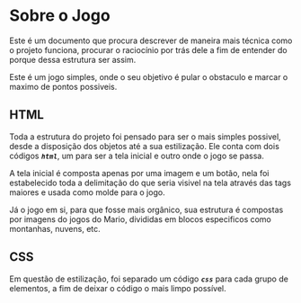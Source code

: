 # Sobre o Jogo
Este é um documento que procura descrever de maneira mais técnica como o projeto funciona, procurar o raciocínio por trás dele a fim de entender do porque dessa estrutura ser assim.

Este é um jogo simples, onde o seu objetivo é pular o obstaculo e marcar o maximo de pontos possiveis.

## HTML
Toda a estrutura do projeto foi pensado para ser o mais simples possivel, desde a disposição dos objetos até a sua estilização.
Ele conta com dois códigos ***``html``***, um para ser a tela inicial e outro onde o jogo se passa.

A tela inicial é composta apenas por uma imagem e um botão, nela foi estabelecido toda a delimitação do que seria visivel na tela através das tags maiores e usada como molde para o jogo.

Já o jogo em si, para que fosse mais orgânico, sua estrutura é compostas por imagens do jogos do Mario, divididas em blocos especificos como montanhas, nuvens, etc.

## CSS
Em questão de estilização, foi separado um código ***``css``*** para cada grupo de elementos, a fim de deixar o código o mais limpo possível.